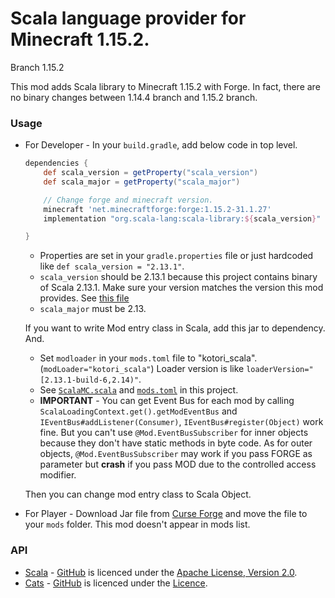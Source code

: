 # Scala language provider for Minecraft 1.15.2.

Branch 1.15.2

This mod adds Scala library to Minecraft 1.15.2 with Forge.
In fact, there are no binary changes between 1.14.4 branch and 1.15.2 branch.

### Usage

* For Developer - In your `build.gradle`, add below code in top level.

  ```groovy
  dependencies {
      def scala_version = getProperty("scala_version")
      def scala_major = getProperty("scala_major")
  
      // Change forge and minecraft version.
      minecraft 'net.minecraftforge:forge:1.15.2-31.1.27'
      implementation "org.scala-lang:scala-library:${scala_version}"
  
  }
  ```

  * Properties are set in your `gradle.properties` file or just hardcoded like `def scala_version = "2.13.1"`.
  * `scala_version` should be 2.13.1 because this project contains binary of Scala 2.13.1. Make sure your version matches the version this mod provides. See [this file](https://github.com/Kotori316/SLP/blob/1.15.2/gradle.properties)
  * `scala_major` must be 2.13.

  If you want to write Mod entry class in Scala, add this jar to dependency.
  And.
  * Set `modloader` in your `mods.toml` file to "kotori_scala". (`modLoader="kotori_scala"`) Loader version is like `loaderVersion="[2.13.1-build-6,2.14)"`.
  * See [`ScalaMC.scala`](https://github.com/Kotori316/SLP/blob/1.15.2/src/main/scala/com/kotori316/scala_lib/ScalaMC.scala) and [`mods.toml`](https://github.com/Kotori316/SLP/blob/1.15.2/src/main/resources/META-INF/mods.toml) in this project.
  * **IMPORTANT** - You can get Event Bus for each mod by calling `ScalaLoadingContext.get().getModEventBus` and `IEventBus#addListener(Consumer)`, `IEventBus#register(Object)` work fine. But you can't use `@Mod.EventBusSubscriber` for inner objects because they don't have static methods in byte code. As for outer objects,  `@Mod.EventBusSubscriber` may work if you pass FORGE as parameter but **crash** if you pass MOD due to the controlled access modifier.

  Then you can change mod entry class to Scala Object.

* For Player - Download Jar file from [Curse Forge](https://www.curseforge.com/minecraft/mc-mods/scalable-cats-force) and move the file to your `mods` folder. This mod doesn't appear in mods list.

### API
* [Scala](https://www.scala-lang.org/) - [GitHub](https://github.com/scala/scala) is licenced under the [Apache License, Version 2.0](https://www.scala-lang.org/license/).
* [Cats](https://typelevel.org/cats/) - [GitHub](https://github.com/typelevel/cats) is licenced under the [Licence](https://github.com/typelevel/cats/blob/master/COPYING).
